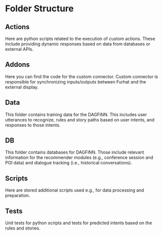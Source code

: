# Folder Structure

## Actions

Here are python scripts related to the execution of custom actions. These include providing dynamic responses based on data from databases or external APIs.

## Addons

Here you can find the code for the custom connector. Custom connector is responsible for synchronizing inputs/outputs between Furhat and the external display.

## Data

This folder contains training data for the DAGFiNN. This includes user utterances to recognize, rules and story paths based on user intents, and responses to those intents.

## DB

This folder contains databases for DAGFiNN. Those include relevant information for the recommender modules (e.g., conference session and POI data) and dialogue tracking (i.e., historical conversations).

## Scripts

Here are stored additional scripts used e.g., for data processing and preparation.

## Tests

Unit tests for python scripts and tests for predicted intents based on the rules and stories.
